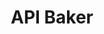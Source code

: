 ---
layout: default
api_service: '?'
description: turn a Jupyter notebook into an API
shortname: api_baker
timestamp: Fri, 04 Feb 2022 17:09:44 GMT
title: API Baker
tool/software: API Baker
uuid: f8fc988b-fc7c-41a7-abaa-4b7c7041e5b5
website_link: https://apibakery.com/
---